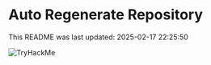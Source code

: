 # Auto Regenerate Repository

This README was last updated: 2025-02-17 22:25:50

 ![TryHackMe](https://tryhackme.com/badge/533634)